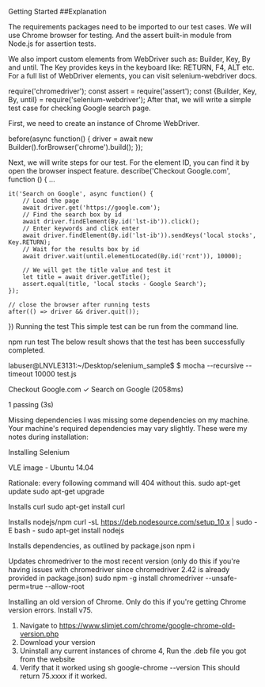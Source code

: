 Getting Started
##Explanation

The requirements packages need to be imported to our test cases. We will use Chrome browser for testing. And the assert built-in module from Node.js for assertion tests.

We also import custom elements from WebDriver such as: Builder, Key, By and until. The Key provides keys in the keyboard like: RETURN, F4, ALT etc. For a full list of WebDriver elements, you can visit selenium-webdriver docs.

require('chromedriver');
const assert = require('assert');
const {Builder, Key, By, until} = require('selenium-webdriver');
After that, we will write a simple test case for checking Google search page.

First, we need to create an instance of Chrome WebDriver.

before(async function() {
    driver = await new Builder().forBrowser('chrome').build();
});

Next, we will write steps for our test. For the element ID, you can find it by open the browser inspect feature.
describe('Checkout Google.com', function () {
    ...

    it('Search on Google', async function() {
        // Load the page
        await driver.get('https://google.com');
        // Find the search box by id
        await driver.findElement(By.id('lst-ib')).click();
        // Enter keywords and click enter
        await driver.findElement(By.id('lst-ib')).sendKeys('local stocks', Key.RETURN);
        // Wait for the results box by id
        await driver.wait(until.elementLocated(By.id('rcnt')), 10000);

        // We will get the title value and test it
        let title = await driver.getTitle();
        assert.equal(title, 'local stocks - Google Search');
    });

    // close the browser after running tests
    after(() => driver && driver.quit());
})
Running the test
This simple test can be run from the command line.

npm run test
The below result shows that the test has been successfully completed.

labuser@LNVLE3131:~/Desktop/selenium_sample$
$ mocha --recursive --timeout 10000 test.js

  Checkout Google.com
    ✓ Search on Google (2058ms)

  1 passing (3s)

Missing dependencies
I was missing some dependencies on my machine. Your machine's required dependencies may vary slightly. These were my notes during installation:

Installing Selenium

VLE image - Ubuntu 14.04

Rationale: every following command will 404 without this.
sudo apt-get update
sudo apt-get upgrade

Installs curl
sudo apt-get install curl

Installs nodejs/npm
curl -sL https://deb.nodesource.com/setup_10.x | sudo -E bash -
sudo apt-get install nodejs

Installs dependencies, as outlined by package.json
npm i

Updates chromedriver to the most recent version (only do this if you're having issues with chromedriver since chromedriver 2.42 is already provided in package.json)
sudo npm -g install chromedriver --unsafe-perm=true --allow-root

Installing an old version of Chrome. Only do this if you're getting Chrome version errors. Install v75.

1. Navigate to https://www.slimjet.com/chrome/google-chrome-old-version.php
2. Download your version
3. Uninstall any current instances of chrome
4, Run the .deb file you got from the website
5. Verify that it worked using sh google-chrome --version This should return 75.xxxx if it worked.